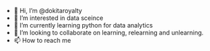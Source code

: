- 👋 Hi, I’m @dokitaroyalty
- 👀 I’m interested in data sceince
- 🌱 I’m currently learning python for data analytics
- 💞️ I’m looking to collaborate on learning, relearning and unlearning.
- 📫 How to reach me 

<!---
dokitaroyalty/dokitaroyalty is a ✨ special ✨ repository because its `README.md` (this file) appears on your GitHub profile.
You can click the Preview link to take a look at your changes.
--->
